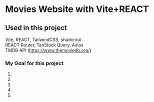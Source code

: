 # Movies Website with Vite+REACT

## Used in this project

Vite, REACT, TailwindCSS, shadcn/ui <br>
REACT Router, TanStack Query, Axios <br>
TMDB API (https://www.themoviedb.org/)

### My Goal for this project

1.
2.
3.
4.
5.
